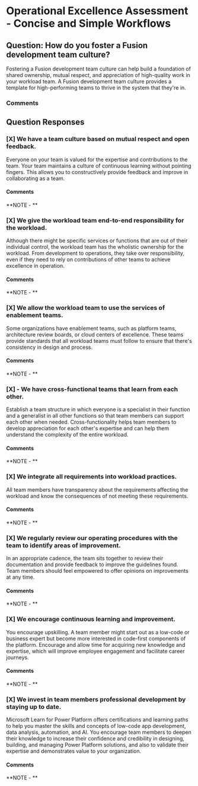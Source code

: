 # Operational Excellence Assessment - Concise and Simple Workflows
## Question: How do you foster a Fusion development team culture?

Fostering a Fusion development team culture can help build a foundation of shared ownership, mutual respect, and appreciation of high-quality work in your workload team. A Fusion development team culture provides a template for high-performing teams to thrive in the system that they're in.

### Comments


## Question Responses

### [X] **We have a team culture based on mutual respect and open feedback.**
Everyone on your team is valued for the expertise and contributions to the team. Your team maintains a culture of continuous learning without pointing fingers. This allows you to constructively provide feedback and improve in collaborating as a team.
#### Comments


**NOTE - **


### [X] **We give the workload team end-to-end responsibility for the workload.**
Although there might be specific services or functions that are out of their individual control, the workload team has the wholistic ownership for the workload. From development to operations, they take over responsibility, even if they need to rely on contributions of other teams to achieve excellence in operation.
#### Comments


**NOTE - **

### [X] **We allow the workload team to use the services of enablement teams.**
Some organizations have enablement teams, such as platform teams, architecture review boards, or cloud centers of excellence. These teams provide standards that all workload teams must follow to ensure that there's consistency in design and process.
#### Comments


**NOTE - **

### [X] - **We have cross-functional teams that learn from each other.**
Establish a team structure in which everyone is a specialist in their function and a generalist in all other functions so that team members can support each other when needed. Cross-functionality helps team members to develop appreciation for each other's expertise and can help them understand the complexity of the entire workload.
#### Comments


**NOTE - **

### [X] **We integrate all requirements into workload practices.**
All team members have transparency about the requirements affecting the workload and know the consequences of not meeting these requirements.
#### Comments


**NOTE - **

### [X] **We regularly review our operating procedures with the team to identify areas of improvement.**
In an appropriate cadence, the team sits together to review their documentation and provide feedback to improve the guidelines found. Team members should feel empowered to offer opinions on improvements at any time.
#### Comments


**NOTE - **

### [X] **We encourage continuous learning and improvement.**
You encourage upskilling. A team member might start out as a low-code or business expert but become more interested in code-first components of the platform. Encourage and allow time for acquiring new knowledge and expertise, which will improve employee engagement and facilitate career journeys.
#### Comments


**NOTE - **

### [X] **We invest in team members professional development by staying up to date.**
Microsoft Learn for Power Platform offers certifications and learning paths to help you master the skills and concepts of low-code app development, data analysis, automation, and AI. You encourage team members to deepen their knowledge to increase their confidence and credibility in designing, building, and managing Power Platform solutions, and also to validate their expertise and demonstrates value to your organization.
#### Comments


**NOTE - **
